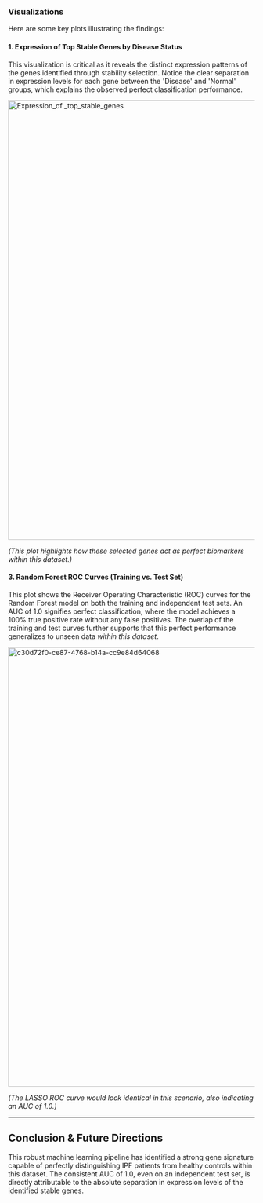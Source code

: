 ### Visualizations

Here are some key plots illustrating the findings:

#### 1. Expression of Top Stable Genes by Disease Status

This visualization is critical as it reveals the distinct expression patterns of the genes identified through stability selection. Notice the clear separation in expression levels for each gene between the 'Disease' and 'Normal' groups, which explains the observed perfect classification performance.

<img width="913" height="896" alt="Expression_of _top_stable_genes" src="https://github.com/user-attachments/assets/a8103a02-569e-4c82-9bd3-6be81dae6d4b" />

*(This plot highlights how these selected genes act as perfect biomarkers within this dataset.)*

#### 3. Random Forest ROC Curves (Training vs. Test Set)

This plot shows the Receiver Operating Characteristic (ROC) curves for the Random Forest model on both the training and independent test sets. An AUC of 1.0 signifies perfect classification, where the model achieves a 100% true positive rate without any false positives. The overlap of the training and test curves further supports that this perfect performance generalizes to unseen data *within this dataset*.

<img width="821" height="896" alt="c30d72f0-ce87-4768-b14a-cc9e84d64068" src="https://github.com/user-attachments/assets/2bd906bc-c007-4caa-a79d-f8b7a7827c44" />

*(The LASSO ROC curve would look identical in this scenario, also indicating an AUC of 1.0.)*

---

## Conclusion & Future Directions

This robust machine learning pipeline has identified a strong gene signature capable of perfectly distinguishing IPF patients from healthy controls within this dataset. The consistent AUC of 1.0, even on an independent test set, is directly attributable to the absolute separation in expression levels of the identified stable genes.
